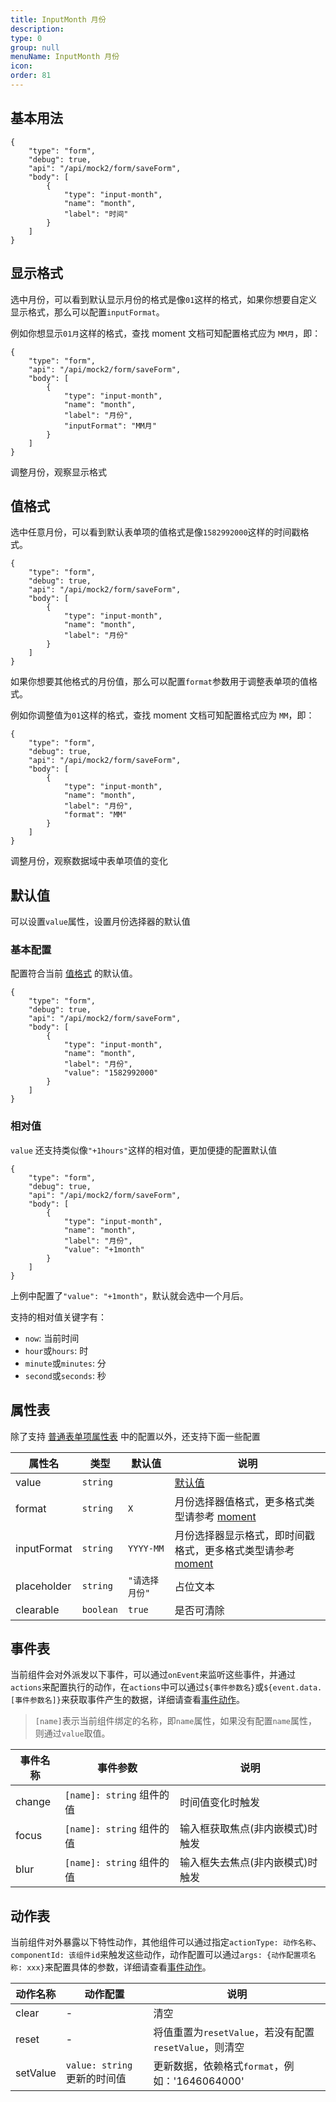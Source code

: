 ```yaml
---
title: InputMonth 月份
description:
type: 0
group: null
menuName: InputMonth 月份
icon:
order: 81
---
```


## 基本用法

```schema: scope="body"
{
    "type": "form",
    "debug": true,
    "api": "/api/mock2/form/saveForm",
    "body": [
        {
            "type": "input-month",
            "name": "month",
            "label": "时间"
        }
    ]
}
```

## 显示格式

选中月份，可以看到默认显示月份的格式是像`01`这样的格式，如果你想要自定义显示格式，那么可以配置`inputFormat`。

例如你想显示`01月`这样的格式，查找 moment 文档可知配置格式应为 `MM月`，即：

```schema: scope="body"
{
    "type": "form",
    "api": "/api/mock2/form/saveForm",
    "body": [
        {
            "type": "input-month",
            "name": "month",
            "label": "月份",
            "inputFormat": "MM月"
        }
    ]
}
```

调整月份，观察显示格式

## 值格式

选中任意月份，可以看到默认表单项的值格式是像`1582992000`这样的时间戳格式。

```schema: scope="body"
{
    "type": "form",
    "debug": true,
    "api": "/api/mock2/form/saveForm",
    "body": [
        {
            "type": "input-month",
            "name": "month",
            "label": "月份"
        }
    ]
}
```

如果你想要其他格式的月份值，那么可以配置`format`参数用于调整表单项的值格式。

例如你调整值为`01`这样的格式，查找 moment 文档可知配置格式应为 `MM`，即：

```schema: scope="body"
{
    "type": "form",
    "debug": true,
    "api": "/api/mock2/form/saveForm",
    "body": [
        {
            "type": "input-month",
            "name": "month",
            "label": "月份",
            "format": "MM"
        }
    ]
}
```

调整月份，观察数据域中表单项值的变化

## 默认值

可以设置`value`属性，设置月份选择器的默认值

### 基本配置

配置符合当前 [值格式](./date#%E5%80%BC%E6%A0%BC%E5%BC%8F) 的默认值。

```schema: scope="body"
{
    "type": "form",
    "debug": true,
    "api": "/api/mock2/form/saveForm",
    "body": [
        {
            "type": "input-month",
            "name": "month",
            "label": "月份",
            "value": "1582992000"
        }
    ]
}
```

### 相对值

`value` 还支持类似像`"+1hours"`这样的相对值，更加便捷的配置默认值

```schema: scope="body"
{
    "type": "form",
    "debug": true,
    "api": "/api/mock2/form/saveForm",
    "body": [
        {
            "type": "input-month",
            "name": "month",
            "label": "月份",
            "value": "+1month"
        }
    ]
}
```

上例中配置了`"value": "+1month"`，默认就会选中一个月后。

支持的相对值关键字有：

- `now`: 当前时间
- `hour`或`hours`: 时
- `minute`或`minutes`: 分
- `second`或`seconds`: 秒

## 属性表

除了支持 [普通表单项属性表](./formitem#%E5%B1%9E%E6%80%A7%E8%A1%A8) 中的配置以外，还支持下面一些配置

| 属性名      | 类型      | 默认值         | 说明                                                                                |
| ----------- | --------- | -------------- | ----------------------------------------------------------------------------------- |
| value       | `string`  |                | [默认值](./date#%E9%BB%98%E8%AE%A4%E5%80%BC)                                        |
| format      | `string`  | `X`            | 月份选择器值格式，更多格式类型请参考 [moment](http://momentjs.com/)                 |
| inputFormat | `string`  | `YYYY-MM`      | 月份选择器显示格式，即时间戳格式，更多格式类型请参考 [moment](http://momentjs.com/) |
| placeholder | `string`  | `"请选择月份"` | 占位文本                                                                            |
| clearable   | `boolean` | `true`         | 是否可清除                                                                          |

## 事件表

当前组件会对外派发以下事件，可以通过`onEvent`来监听这些事件，并通过`actions`来配置执行的动作，在`actions`中可以通过`${事件参数名}`或`${event.data.[事件参数名]}`来获取事件产生的数据，详细请查看[事件动作](../../docs/concepts/event-action)。

> `[name]`表示当前组件绑定的名称，即`name`属性，如果没有配置`name`属性，则通过`value`取值。

| 事件名称 | 事件参数                  | 说明                             |
| -------- | ------------------------- | -------------------------------- |
| change   | `[name]: string` 组件的值 | 时间值变化时触发                 |
| focus    | `[name]: string` 组件的值 | 输入框获取焦点(非内嵌模式)时触发 |
| blur     | `[name]: string` 组件的值 | 输入框失去焦点(非内嵌模式)时触发 |

## 动作表

当前组件对外暴露以下特性动作，其他组件可以通过指定`actionType: 动作名称`、`componentId: 该组件id`来触发这些动作，动作配置可以通过`args: {动作配置项名称: xxx}`来配置具体的参数，详细请查看[事件动作](../../docs/concepts/event-action#触发其他组件的动作)。

| 动作名称 | 动作配置                     | 说明                                                   |
| -------- | ---------------------------- | ------------------------------------------------------ |
| clear    | -                            | 清空                                                   |
| reset    | -                            | 将值重置为`resetValue`，若没有配置`resetValue`，则清空 |
| setValue | `value: string` 更新的时间值 | 更新数据，依赖格式`format`，例如：'1646064000'         |
